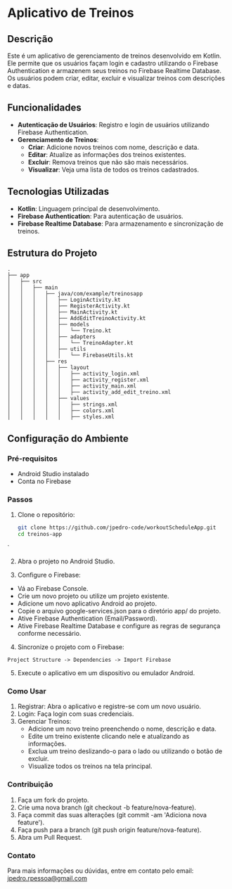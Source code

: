 # Aplicativo de Treinos

## Descrição

Este é um aplicativo de gerenciamento de treinos desenvolvido em Kotlin. Ele permite que os usuários façam login e cadastro utilizando o Firebase Authentication e armazenem seus treinos no Firebase Realtime Database. Os usuários podem criar, editar, excluir e visualizar treinos com descrições e datas.

## Funcionalidades

- **Autenticação de Usuários**: Registro e login de usuários utilizando Firebase Authentication.
- **Gerenciamento de Treinos**:
  - **Criar**: Adicione novos treinos com nome, descrição e data.
  - **Editar**: Atualize as informações dos treinos existentes.
  - **Excluir**: Remova treinos que não são mais necessários.
  - **Visualizar**: Veja uma lista de todos os treinos cadastrados.
  
## Tecnologias Utilizadas

- **Kotlin**: Linguagem principal de desenvolvimento.
- **Firebase Authentication**: Para autenticação de usuários.
- **Firebase Realtime Database**: Para armazenamento e sincronização de treinos.

## Estrutura do Projeto

```plaintext
.
├── app
│   ├── src
│   │   ├── main
│   │   │   ├── java/com/example/treinosapp
│   │   │   │   ├── LoginActivity.kt
│   │   │   │   ├── RegisterActivity.kt
│   │   │   │   ├── MainActivity.kt
│   │   │   │   ├── AddEditTreinoActivity.kt
│   │   │   │   ├── models
│   │   │   │   │   └── Treino.kt
│   │   │   │   ├── adapters
│   │   │   │   │   └── TreinoAdapter.kt
│   │   │   │   ├── utils
│   │   │   │   │   └── FirebaseUtils.kt
│   │   │   ├── res
│   │   │   │   ├── layout
│   │   │   │   │   ├── activity_login.xml
│   │   │   │   │   ├── activity_register.xml
│   │   │   │   │   ├── activity_main.xml
│   │   │   │   │   ├── activity_add_edit_treino.xml
│   │   │   │   ├── values
│   │   │   │   │   ├── strings.xml
│   │   │   │   │   ├── colors.xml
│   │   │   │   │   ├── styles.xml 

```

## Configuração do Ambiente

### Pré-requisitos

- Android Studio instalado
- Conta no Firebase

### Passos

1. Clone o repositório:

   ```bash
   git clone https://github.com/jpedro-code/workoutScheduleApp.git
   cd treinos-app
  `

2. Abra o projeto no Android Studio.

3. Configure o Firebase:

- Vá ao Firebase Console.
- Crie um novo projeto ou utilize um projeto existente.
- Adicione um novo aplicativo Android ao projeto.
- Copie o arquivo google-services.json para o diretório app/ do projeto.
- Ative Firebase Authentication (Email/Password).
- Ative Firebase Realtime Database e configure as regras de segurança conforme necessário.

4. Sincronize o projeto com o Firebase:

```plaintext
Project Structure -> Dependencies -> Import Firebase
```

5. Execute o aplicativo em um dispositivo ou emulador Android.

### Como Usar

1. Registrar: Abra o aplicativo e registre-se com um novo usuário.
2. Login: Faça login com suas credenciais.
3. Gerenciar Treinos:
    - Adicione um novo treino preenchendo o nome, descrição e data.
    - Edite um treino existente clicando nele e atualizando as informações.
    - Exclua um treino deslizando-o para o lado ou utilizando o botão de excluir.
    - Visualize todos os treinos na tela principal.

### Contribuição

1. Faça um fork do projeto.
2. Crie uma nova branch (git checkout -b feature/nova-feature).
3. Faça commit das suas alterações (git commit -am 'Adiciona nova feature').
4. Faça push para a branch (git push origin feature/nova-feature).
5. Abra um Pull Request.

### Contato
Para mais informações ou dúvidas, entre em contato pelo email: jpedro.rpessoa@gmail.com
